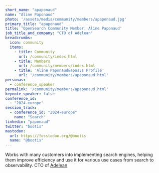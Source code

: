 ```yaml
---
short_name: "apaponaud"
name: "Aline Paponaud"
photo: '/assets/media/community/members/apaponaud.jpg'
primary_title: "apaponaud"
title: 'OpenSearch Community Member: Aline Paponaud'
job_title_and_company: "CTO of Adelean"
breadcrumbs:
  icon: community
  items:
    - title: Community
      url: /community/index.html
    - title: Members
      url: /community/members/index.html
    - title: 'Aline Paponaud&apos;s Profile'
      url: '/community/members/apaponaud.html'
personas:
  - conference_speaker
permalink: '/community/members/apaponaud.html'
keynote_speaker: false
conference_id: 
  - "2024-europe"
session_track: 
  - conference_id: "2024-europe"
    name: "Search"
linkedin: "paponaud"
twitter: "bootis"
mastodon:
  url: https://fosstodon.org/@bootis
  name: "@bootis"
---
```

Works with many customers into implementing search engines, helping them improve efficiency and use it for various use cases from search to observability. CTO of [Adelean](https://adelean.com)